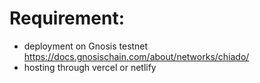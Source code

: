 # Requirement: 
- deployment on Gnosis testnet https://docs.gnosischain.com/about/networks/chiado/
- hosting through vercel or netlify
